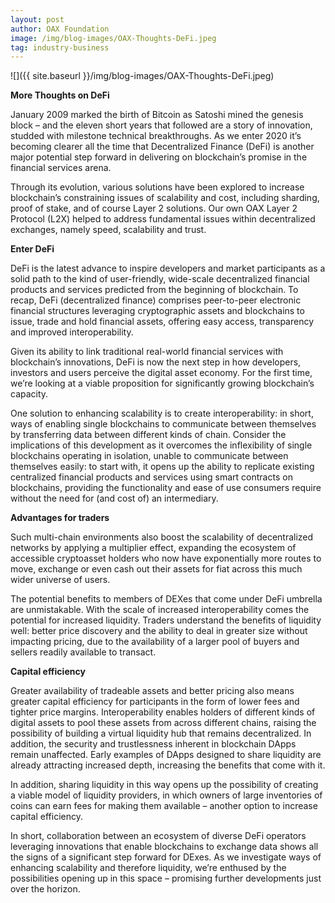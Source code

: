 ```yaml
---
layout: post
author: OAX Foundation
image: /img/blog-images/OAX-Thoughts-DeFi.jpeg
tag: industry-business
---
```


![]({{ site.baseurl }}/img/blog-images/OAX-Thoughts-DeFi.jpeg)

<b>More Thoughts on DeFi</b>

January 2009 marked the birth of Bitcoin as Satoshi mined the genesis block – and the eleven short years that followed are a story of innovation, studded with milestone technical breakthroughs.   As we enter 2020 it’s becoming clearer all the time that Decentralized Finance (DeFi) is another major potential step forward in delivering on blockchain’s promise in the financial services arena.  

Through its evolution, various solutions have been explored to increase blockchain’s constraining issues of scalability and cost, including sharding, proof of stake, and of course Layer 2 solutions. Our own OAX Layer 2 Protocol (L2X) helped to address fundamental issues within decentralized exchanges, namely speed, scalability and trust. 

<b>Enter DeFi</b>

DeFi is the latest advance to inspire developers and market participants as a solid path to the kind of user-friendly, wide-scale decentralized financial products and services predicted from the beginning of blockchain.  To recap, DeFi (decentralized finance) comprises peer-to-peer electronic financial structures leveraging cryptographic assets and blockchains to issue, trade and hold financial assets, offering easy access, transparency and improved interoperability.  

Given its ability to link traditional real-world financial services with blockchain’s innovations, DeFi is now the next step in how developers, investors and users perceive  the digital asset economy. For the first time, we’re looking at a viable proposition for significantly growing blockchain’s capacity.  

One solution to enhancing scalability is to create interoperability: in short, ways of enabling single blockchains to communicate between themselves by transferring data between different kinds of chain.  Consider the implications of this development as it overcomes the inflexibility of single blockchains operating in isolation, unable to communicate between themselves easily: to start with, it opens up the ability to replicate existing centralized financial products and services using smart contracts on blockchains, providing the functionality and ease of use consumers require without the need for (and cost of) an intermediary.  

<b>Advantages for traders</b>

Such multi-chain environments also boost the scalability of decentralized networks by applying a multiplier effect, expanding the ecosystem of accessible cryptoasset holders who now have exponentially more routes to move, exchange or even cash out their assets for fiat across this much wider universe of users.  

The potential benefits to members of DEXes that come under DeFi umbrella are unmistakable. With the scale of increased interoperability comes the potential for increased liquidity. Traders understand the benefits of liquidity well: better price discovery and the ability to deal in greater size without impacting pricing, due to the availability of a larger pool of buyers and sellers readily available to transact.  

<b>Capital efficiency</b>

Greater availability of tradeable assets and better pricing also means greater capital efficiency for participants in the form of lower fees and tighter price margins. Interoperability enables holders of different kinds of digital assets to pool these assets from across different chains, raising the possibility of building a virtual liquidity hub that remains decentralized.  In addition, the security and trustlessness inherent in blockchain DApps remain unaffected. Early examples of DApps designed to share liquidity are already attracting increased depth, increasing the benefits that come with it.  

In addition, sharing liquidity in this way opens up the possibility of creating a viable model of liquidity providers, in which owners of large inventories of coins can earn fees for making them available – another option to increase capital efficiency.  

In short, collaboration between an ecosystem of diverse DeFi operators leveraging innovations that enable blockchains to exchange data shows all the signs of a significant step forward for DExes. As we investigate ways of enhancing scalability and therefore liquidity, we’re enthused by the possibilities opening up in this space – promising further developments just over the horizon.  
